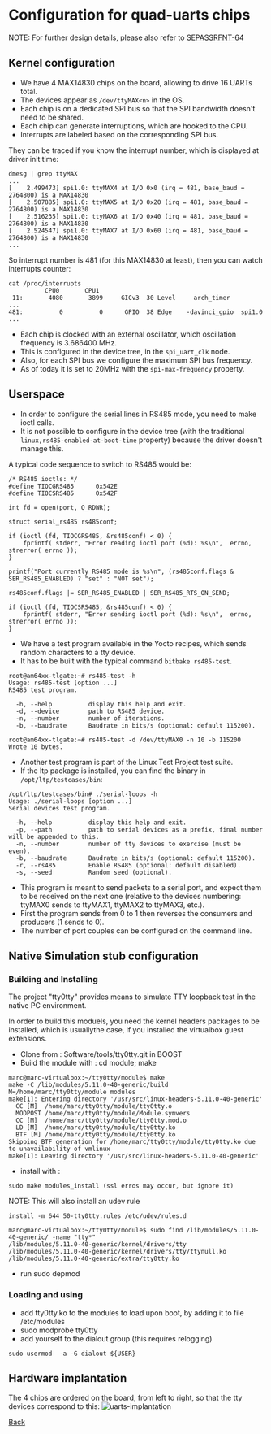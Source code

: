 # Configuration for quad-uarts chips

NOTE: For further design details, please also refer to [SEPASSRFNT-64](https://jira.open-groupe.com/browse/SEPASSRFNT-64)

## Kernel configuration

* We have 4 MAX14830 chips on the board, allowing to drive 16 UARTs total.
* The devices appear as `/dev/ttyMAX<n>` in the OS.
* Each chip is on a dedicated SPI bus so that the SPI bandwidth doesn't need to be shared.
* Each chip can generate interruptions, which are hooked to the CPU.
* Interrupts are labeled based on the corresponding SPI bus.

They can be traced if you know the interrupt number, which is displayed at driver init time:

```
dmesg | grep ttyMAX
...
[    2.499473] spi1.0: ttyMAX4 at I/O 0x0 (irq = 481, base_baud = 2764800) is a MAX14830
[    2.507885] spi1.0: ttyMAX5 at I/O 0x20 (irq = 481, base_baud = 2764800) is a MAX14830
[    2.516235] spi1.0: ttyMAX6 at I/O 0x40 (irq = 481, base_baud = 2764800) is a MAX14830
[    2.524547] spi1.0: ttyMAX7 at I/O 0x60 (irq = 481, base_baud = 2764800) is a MAX14830
...
```

So interrupt number is 481 (for this MAX14830 at least), then you can watch interrupts counter:

```
cat /proc/interrupts
          CPU0       CPU1
 11:       4080       3899     GICv3  30 Level     arch_timer
...
481:          0          0      GPIO  38 Edge    -davinci_gpio  spi1.0
...
```

* Each chip is clocked with an external oscillator, which oscillation frequency is 3.686400 MHz.
* This is configured in the device tree, in the `spi_uart_clk` node.
* Also, for each SPI bus we configure the maximum SPI bus frequency.
* As of today it is set to 20MHz with the `spi-max-frequency` property.

## Userspace

* In order to configure the serial lines in RS485 mode, you need to make ioctl calls.
* It is not possible to configure in the device tree (with the traditional `linux,rs485-enabled-at-boot-time` property) because the driver doesn't manage this.

A typical code sequence to switch to RS485 would be:

```
/* RS485 ioctls: */
#define TIOCGRS485      0x542E
#define TIOCSRS485      0x542F

int fd = open(port, O_RDWR);

struct serial_rs485 rs485conf;

if (ioctl (fd, TIOCGRS485, &rs485conf) < 0) {
	fprintf( stderr, "Error reading ioctl port (%d): %s\n",  errno, strerror( errno ));
}

printf("Port currently RS485 mode is %s\n", (rs485conf.flags & SER_RS485_ENABLED) ? "set" : "NOT set");

rs485conf.flags |= SER_RS485_ENABLED | SER_RS485_RTS_ON_SEND;

if (ioctl (fd, TIOCSRS485, &rs485conf) < 0) {
	fprintf( stderr, "Error sending ioctl port (%d): %s\n",  errno, strerror( errno ));
}
```

* We have a test program available in the Yocto recipes, which sends random characters to a tty device.
* It has to be built with the typical command `bitbake rs485-test`.

```
root@am64xx-tlgate:~# rs485-test -h
Usage: rs485-test [option ...]
RS485 test program.

  -h, --help          display this help and exit.
  -d, --device        path to RS485 device.
  -n, --number        number of iterations.
  -b, --baudrate      Baudrate in bits/s (optional: default 115200).

root@am64xx-tlgate:~# rs485-test -d /dev/ttyMAX0 -n 10 -b 115200
Wrote 10 bytes.
```

* Another test program is part of the Linux Test Project test suite.
* If the ltp package is installed, you can find the binary in `/opt/ltp/testcases/bin`:

```
/opt/ltp/testcases/bin# ./serial-loops -h
Usage: ./serial-loops [option ...]
Serial devices test program.

  -h, --help          display this help and exit.
  -p, --path          path to serial devices as a prefix, final number will be appended to this.
  -n, --number        number of tty devices to exercise (must be even).
  -b, --baudrate      Baudrate in bits/s (optional: default 115200).
  -r, --rs485         Enable RS485 (optional: default disabled).
  -s, --seed          Random seed (optional).
```

* This program is meant to send packets to a serial port, and expect them to be received on the next one (relative to the devices numbering: ttyMAX0 sends to ttyMAX1, ttyMAX2 to ttyMAX3, etc.).
* First the program sends from 0 to 1 then reverses the consumers and producers (1 sends to 0).
* The number of port couples can be configured on the command line.

## Native Simulation stub configuration

### Building and Installing

The project "tty0tty" provides means to simulate TTY loopback test in the native PC environment.

In order to build this moduels, you need the kernel headers packages to be installed, which is usuallythe case, if you installed the virtualbox guest extensions. 

* Clone from : Software/tools/tty0tty.git in BOOST
* Build the module with : cd module; make

```
marc@marc-virtualbox:~/tty0tty/module$ make 
make -C /lib/modules/5.11.0-40-generic/build M=/home/marc/tty0tty/module modules
make[1]: Entering directory '/usr/src/linux-headers-5.11.0-40-generic'
  CC [M]  /home/marc/tty0tty/module/tty0tty.o
  MODPOST /home/marc/tty0tty/module/Module.symvers
  CC [M]  /home/marc/tty0tty/module/tty0tty.mod.o
  LD [M]  /home/marc/tty0tty/module/tty0tty.ko
  BTF [M] /home/marc/tty0tty/module/tty0tty.ko
Skipping BTF generation for /home/marc/tty0tty/module/tty0tty.ko due to unavailability of vmlinux
make[1]: Leaving directory '/usr/src/linux-headers-5.11.0-40-generic'
```

* install with :

```
sudo make modules_install (ssl erros may occur, but ignore it)
```

NOTE: This will also install an udev rule

```
install -m 644 50-tty0tty.rules /etc/udev/rules.d

marc@marc-virtualbox:~/tty0tty/module$ sudo find /lib/modules/5.11.0-40-generic/ -name "tty*"
/lib/modules/5.11.0-40-generic/kernel/drivers/tty
/lib/modules/5.11.0-40-generic/kernel/drivers/tty/ttynull.ko
/lib/modules/5.11.0-40-generic/extra/tty0tty.ko
```

* run sudo depmod

### Loading and using

* add tty0tty.ko to the modules to load upon boot, by adding it to file /etc/modules
* sudo modprobe tty0tty
* add yourself to the dialout group (this requires relogging)

```
sudo usermod  -a -G dialout ${USER}
```

## Hardware implantation

The 4 chips are ordered on the board, from left to right, so that the tty devices correspond to this:
![uarts-implantation](uarts-implantation.png)

[Back](toc.md)
